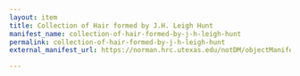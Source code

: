 ```yaml
---
layout: item
title: Collection of Hair formed by J.H. Leigh Hunt
manifest_name: collection-of-hair-formed-by-j-h-leigh-hunt
permalink: collection-of-hair-formed-by-j-h-leigh-hunt
external_manifest_url: https://norman.hrc.utexas.edu/notDM/objectManifest/p15878coll14v3/278

---
```

<!-- Add an essay or interpretive material below this line,
using HTML or markdown.  Do not modify this file above this line -->
